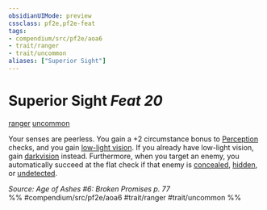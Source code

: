 ```yaml
---
obsidianUIMode: preview
cssclass: pf2e,pf2e-feat
tags:
- compendium/src/pf2e/aoa6
- trait/ranger
- trait/uncommon
aliases: ["Superior Sight"]
---
```

# Superior Sight  *Feat 20*  
[ranger](Reference/Rules/Traits/ranger.md "Ranger Class Trait")  [uncommon](uncommon.md "Uncommon Rarity Trait")  


Your senses are peerless. You gain a +2 circumstance bonus to [Perception](skills.md#Perception) checks, and you gain [low-light vision](low-light-vision.md). If you already have low-light vision, gain [darkvision](Reference/Rules/Abilities/darkvision.md) instead. Furthermore, when you target an enemy, you automatically succeed at the flat check if that enemy is [concealed](conditions.md#Concealed), [hidden](conditions.md#Hidden), or [undetected](conditions.md#Undetected).

*Source: Age of Ashes #6: Broken Promises p. 77*  
%% #compendium/src/pf2e/aoa6 #trait/ranger #trait/uncommon %%
